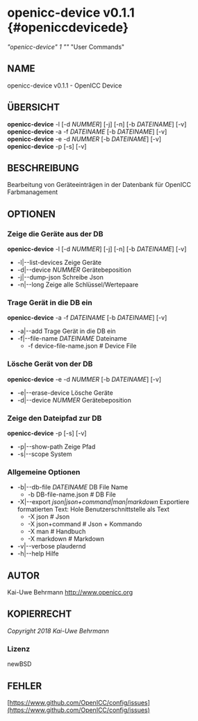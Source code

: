 # openicc\-device v0.1.1 {#openiccdevicede}
*"openicc\-device"* *1* *""* "User Commands"
## NAME
openicc\-device v0.1.1 \- OpenICC Device
## ÜBERSICHT
**openicc\-device** \-l [\-d *NUMMER*] [\-j] [\-n] [\-b *DATEINAME*] [\-v]
<br />
**openicc\-device** \-a \-f *DATEINAME* [\-b *DATEINAME*] [\-v]
<br />
**openicc\-device** \-e \-d *NUMMER* [\-b *DATEINAME*] [\-v]
<br />
**openicc\-device** \-p [\-s] [\-v]
<br />
## BESCHREIBUNG
Bearbeitung von Geräteeinträgen in der Datenbank für OpenICC Farbmanagement
## OPTIONEN
### Zeige die Geräte aus der DB
**openicc\-device** \-l [\-d *NUMMER*] [\-j] [\-n] [\-b *DATEINAME*] [\-v]

* \-l|\-\-list\-devices	Zeige Geräte
* \-d|\-\-device *NUMMER*	Gerätebeposition
* \-j|\-\-dump\-json	Schreibe Json
* \-n|\-\-long	Zeige alle Schlüssel/Wertepaare

### Trage Gerät in die DB ein
**openicc\-device** \-a \-f *DATEINAME* [\-b *DATEINAME*] [\-v]

* \-a|\-\-add	Trage Gerät in die DB ein
* \-f|\-\-file\-name *DATEINAME*	Dateiname
   * \-f device\-file\-name.json		# Device File

### Lösche Gerät von der DB
**openicc\-device** \-e \-d *NUMMER* [\-b *DATEINAME*] [\-v]

* \-e|\-\-erase\-device	Lösche Geräte
* \-d|\-\-device *NUMMER*	Gerätebeposition

### Zeige den Dateipfad zur DB
**openicc\-device** \-p [\-s] [\-v]

* \-p|\-\-show\-path	Zeige Pfad
* \-s|\-\-scope	System

### Allgemeine Optionen

* \-b|\-\-db\-file *DATEINAME*	DB File Name
   * \-b DB\-file\-name.json		# DB File
* \-X|\-\-export *json|json+command|man|markdown*	Exportiere formatierten Text: Hole Benutzerschnittstelle als Text
   * \-X json		# Json
   * \-X json+command		# Json + Kommando
   * \-X man		# Handbuch
   * \-X markdown		# Markdown
* \-v|\-\-verbose	plaudernd
* \-h|\-\-help	Hilfe

## AUTOR
Kai\-Uwe Behrmann http://www.openicc.org
## KOPIERRECHT
*Copyright 2018 Kai\-Uwe Behrmann*


### Lizenz
newBSD
## FEHLER
[https://www.github.com/OpenICC/config/issues](https://www.github.com/OpenICC/config/issues)

